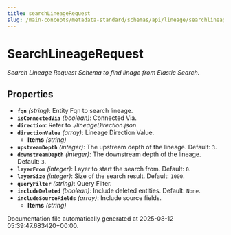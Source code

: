 ```yaml
---
title: searchLineageRequest
slug: /main-concepts/metadata-standard/schemas/api/lineage/searchlineagerequest
---
```


# SearchLineageRequest

*Search Lineage Request Schema to find linage from Elastic Search.*

## Properties

- **`fqn`** *(string)*: Entity Fqn to search lineage.
- **`isConnectedVia`** *(boolean)*: Connected Via.
- **`direction`**: Refer to *./lineageDirection.json*.
- **`directionValue`** *(array)*: Lineage Direction Value.
  - **Items** *(string)*
- **`upstreamDepth`** *(integer)*: The upstream depth of the lineage. Default: `3`.
- **`downstreamDepth`** *(integer)*: The downstream depth of the lineage. Default: `3`.
- **`layerFrom`** *(integer)*: Layer to start the search from. Default: `0`.
- **`layerSize`** *(integer)*: Size of the search result. Default: `1000`.
- **`queryFilter`** *(string)*: Query Filter.
- **`includeDeleted`** *(boolean)*: Include deleted entities. Default: `None`.
- **`includeSourceFields`** *(array)*: Include source fields.
  - **Items** *(string)*


Documentation file automatically generated at 2025-08-12 05:39:47.683420+00:00.
